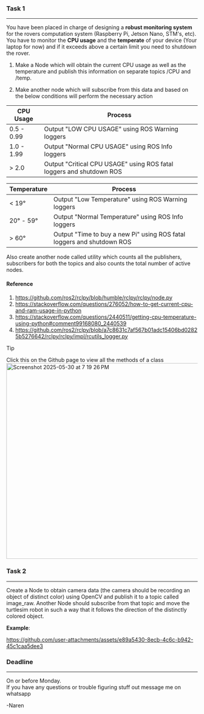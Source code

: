   

### Task 1

---

You have been placed in charge of designing a **robust monitoring system** for the rovers computation system (Raspberry Pi, Jetson Nano, STM's, etc). You have to monitor the **CPU usage** and the **temperate** of your device (Your laptop for now) and if it exceeds above a certain limit you need to shutdown the rover.

  

1. Make a Node which will obtain the current CPU usage as well as the temperature and publish this information on separate topics /CPU and /temp.

2. Make another node which will subscribe from this data and based on the below conditions will perform the necessary action


| CPU Usage  | Process |
| ------------- | ------------- |
| 0.5 - 0.99  | Output "LOW CPU USAGE" using ROS Warning loggers |
| 1.0 - 1.99  | Output "Normal CPU USAGE" using ROS Info loggers |
| > 2.0 | Output "Critical CPU USAGE" using ROS fatal loggers and shutdown ROS |

| Temperature  | Process |
| ------------- | ------------- |
| < 19°  | Output "Low Temperature" using ROS Warning loggers |
| 20° - 59°  | Output "Normal Temperature" using ROS Info loggers |
| > 60° | Output "Time to buy a new Pi" using ROS fatal loggers and shutdown ROS |

Also create another node called utility which counts all the publishers, subscribers for both the topics and also counts the total number of active nodes.

#### Reference

1. https://github.com/ros2/rclpy/blob/humble/rclpy/rclpy/node.py
2. https://stackoverflow.com/questions/276052/how-to-get-current-cpu-and-ram-usage-in-python
3. https://stackoverflow.com/questions/2440511/getting-cpu-temperature-using-python#comment99168080_2440539
4. https://github.com/ros2/rclpy/blob/a7c8631c7af567b01adc15406bd02825b5276642/rclpy/rclpy/impl/rcutils_logger.py

> [!TIP]
> Click this on the Github page to view all the methods of a class
> <img width="515" alt="Screenshot 2025-05-30 at 7 19 26 PM" src="https://github.com/user-attachments/assets/cef1a0bb-0d96-462c-a46a-58a13dd9ac19" />



### Task 2
---
Create a Node to obtain camera data (the camera should be recording an object of distinct color) using OpenCV and publish it to a topic called image_raw. Another Node should subscribe from that topic and move the turtlesim robot in such a way that it follows the direction of the distinctly colored object.

**Example**: 

https://github.com/user-attachments/assets/e89a5430-8ecb-4c6c-b942-45c1caa5dee3

### Deadline
---
On or before Monday.\
If you have any questions or trouble figuring stuff out message me on whatsapp

 -Naren
